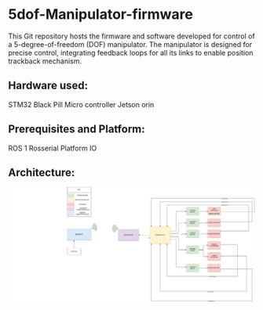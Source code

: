# 5dof-Manipulator-firmware
This Git repository hosts the firmware and software developed for control of a 5-degree-of-freedom (DOF) manipulator. The manipulator is designed for precise  control, integrating feedback loops for all its links to enable position trackback mechanism.
## Hardware used:
STM32 Black Pill Micro controller
Jetson orin
## Prerequisites and Platform:
ROS 1
Rosserial 
Platform IO
## Architecture:
![arch](https://github.com/ayushle/5dof-Manipulator-firmware/blob/main/5dof-Manipulator-arch.drawio.png)
